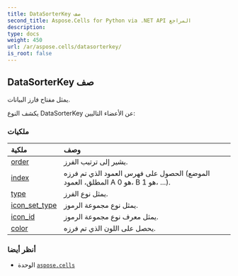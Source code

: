 ```yaml
---
title: DataSorterKey صف
second_title: Aspose.Cells for Python via .NET API المراجع
description:
type: docs
weight: 450
url: /ar/aspose.cells/datasorterkey/
is_root: false
---
```

##  DataSorterKey صف
يمثل مفتاح فارز البيانات.



يكشف النوع DataSorterKey عن الأعضاء التاليين:

###  ملكيات
| ملكية| وصف|
| :- | :- |
| [order](/cells/python-net/ar/aspose.cells/datasorterkey/order) | يشير إلى ترتيب الفرز.|
| [index](/cells/python-net/ar/aspose.cells/datasorterkey/index) | الحصول على فهرس العمود الذي تم فرزه (الموضع المطلق، العمود A هو 0، B هو 1، ...).|
| [type](/cells/python-net/ar/aspose.cells/datasorterkey/type) | يمثل نوع الفرز.|
| [icon_set_type](/cells/python-net/ar/aspose.cells/datasorterkey/icon_set_type) | يمثل نوع مجموعة الرموز.|
| [icon_id](/cells/python-net/ar/aspose.cells/datasorterkey/icon_id) | يمثل معرف نوع مجموعة الرموز.|
| [color](/cells/python-net/ar/aspose.cells/datasorterkey/color) | يحصل على اللون الذي تم فرزه.|



###  أنظر أيضا
* الوحدة [`aspose.cells`](..)
